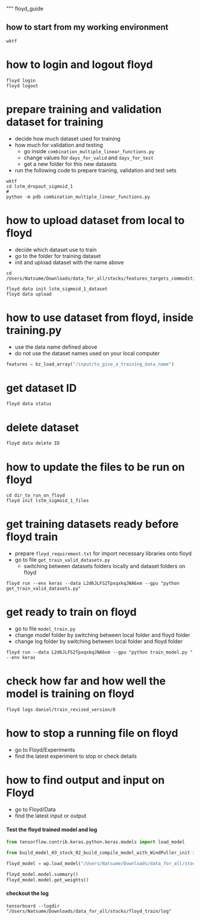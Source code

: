 """
floyd_guide

## how to start from my working environment
`wktf`


# how to login and logout floyd
```
floyd login
floyd logout
```

# prepare training and validation dataset for training
- decide how much dataset used for training
- how much for validation and testing
	- go inside `combination_multiple_linear_functions.py`
	- change values for `days_for_valid` and `days_for_test`
	- get a new folder for this new datasets
- run the following code to prepare training, validation and test sets
```
wktf
cd lstm_dropout_sigmoid_1
#
python -m pdb combination_multiple_linear_functions.py
```

# how to upload dataset from local to floyd
- decide which dataset use to train
- go to the folder for training dataset
- init and upload dataset with the name above
```
cd /Users/Natsume/Downloads/data_for_all/stocks/features_targets_commodities

floyd data init lstm_sigmoid_1_dataset
floyd data upload
```
# how to use dataset from floyd, inside training.py
- use the data name defined above
- do not use the dataset names used on your local computer
```python
features = bz_load_array("/input/to_give_a_training_data_name")
```

# get dataset ID
`floyd data status`

# delete dataset
`floyd data delete ID`

# how to update the files to be run on floyd
```
cd dir_to_run_on_floyd
floyd init lstm_sigmoid_1_files

```

# get training datasets ready before floyd train
- prepare `floyd_requirement.txt` for import necessary libraries onto floyd
- go to file `get_train_valid_datasets.py`
	- switching between datasets folders locally and dataset folders on floyd
```
floyd run --env keras --data L2d6JLFS2TpxqxkqJNA6xm --gpu "python get_train_valid_datasets.py"
```

# get ready to train on floyd
- go to file `model_train.py`
- change model folder by switching between local folder and floyd folder
- change log folder by switching between local folder and floyd folder
```
floyd run --data L2d6JLFS2TpxqxkqJNA6xm --gpu "python train_model.py " --env keras
```

# check how far and how well the model is training on floyd
`floyd logs daniel/train_revised_version/8`

# how to stop a running file on floyd
- go to Floyd/Experiments
- find the latest experiment to stop or check details

# how to find output and input on Floyd
- go to Floyd/Data
- find the latest input or output



#### Test the floyd trained model and log
```python
from tensorflow.contrib.keras.python.keras.models import load_model

from build_model_03_stock_02_build_compile_model_with_WindPuller_init import wp

floyd_model = wp.load_model("/Users/Natsume/Downloads/data_for_all/stocks/floyd_train/model_2epoch.h5")

floyd_model.model.summary()
floyd_model.model.get_weights()
```

#### checkout the log
```
tensorboard --logdir "/Users/Natsume/Downloads/data_for_all/stocks/floyd_train/log"
```
